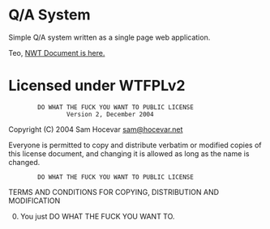 Q/A System
==

Simple Q/A system written as a single page web application.

Teo, [NWT Document is here.](https://github.com/adnanh/qa/wiki/NWT-document)

Licensed under WTFPLv2
==

            DO WHAT THE FUCK YOU WANT TO PUBLIC LICENSE
                    Version 2, December 2004

 Copyright (C) 2004 Sam Hocevar <sam@hocevar.net>

 Everyone is permitted to copy and distribute verbatim or modified
 copies of this license document, and changing it is allowed as long
 as the name is changed.

            DO WHAT THE FUCK YOU WANT TO PUBLIC LICENSE
   TERMS AND CONDITIONS FOR COPYING, DISTRIBUTION AND MODIFICATION

  0. You just DO WHAT THE FUCK YOU WANT TO.
